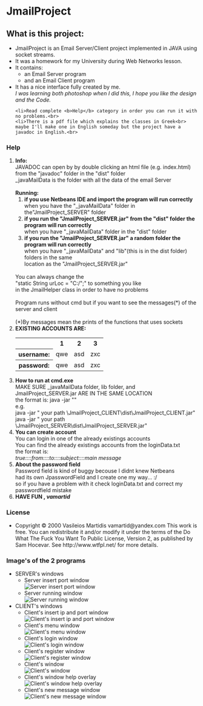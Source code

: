 
<h1>JmailProject</h1>

<h2>What is this project:</h2>
<ul>
	<li>JmailProject is an Email Server/Client project implemented in JAVA using socket streams.<br>
	<li>It was a homework for my University during Web Networks lesson.
	<li>It contains:
		<ul>
			<li>an Email Server program</li>
			<li>and an Email Client program</li>
		</ul>
	<li>It has a nice interface fully created by me.<br>
	<i>I was learning both photoshop when I did this,
	I hope you like the design and the Code.</i>
	
	<li>Read complete <b>Help</b> category in order you can run it with no problems.<br> 
	<li>There is a pdf file which explains the classes in Greek<br>
	maybe I'll make one in English someday but the project have a javadoc in English.<br>
</ul>

<h3>Help</h3>	
<ol>
<li><b>Info:</b>
	<br>
	JAVADOC can open by by double clicking an html file (e.g. index.html)<br>
	from the "javadoc" folder in the "dist" folder<br>
	_javaMailData is the folder with all the data of the email Server<br>
	<br>
	<b>Running:</b><br>
		<ol>
		<li><b>if you use Netbeans IDE and import the program will run correctly </b><br>
			when you have the "_javaMailData" folder in the"JmailProject_SERVER" folder<br>
		<li><b>if you run the "JmailProject_SERVER.jar" from the "dist" folder the program will run correctly</b><br>
			when you have "_javaMailData" folder in the "dist" folder<br>
		<li><b>if you run the "JmailProject_SERVER.jar" a random folder the program will run correctly</b><br>
			when you have "_javaMailData" and "lib"(this is in the dist folder) folders in the same <br>
			location as the "JmailProject_SERVER.jar"<br>
		</ol>	
	<br>
	You can always change the <br>
	"static String urLoc = "C:/";"  to something you like <br>
	in the JmailHelper class in order to have no problems<br>
	<br>
	Program runs without cmd but if you want to see the messages(*) of the server and client<br>
	<br>
	(*)By messages mean the prints of the functions that uses sockets<br>
<li><b>EXISTING ACCOUNTS ARE:</b><br>
<table>
  <tr>
    <th></th>
    <th>1</th>
    <th>2</th>
    <th>3</th>
  </tr>
  <tr>
    <th>username:</th>
    <td>qwe</td>
    <td>asd</td>
    <td>zxc</td>
  </tr>
  <tr>
    <th>password:</th>
    <td>qwe</td>
    <td>asd</td>
    <td>zxc</td>
  </tr>
</table>
<li><b>How to run at cmd.exe</b><br>
MAKE SURE _javaMailData folder, lib folder, and JmailProject_SERVER.jar ARE IN THE SAME LOCATION<br>
the format is:	java -jar ""<br>
e.g.<br>
java -jar " your path \JmailProject_CLIENT\dist\JmailProject_CLIENT.jar"<br>
java -jar " your path \JmailProject_SERVER\dist\JmailProject_SERVER.jar"<br>
<li><b>You can create account</b><br>
You can login in one of the already existings accounts<br>
You can find the already existings accounts from the loginData.txt<br>
the format is:<br>
<i>true::::from::::to::::subject::::main message</i><br>
<li><b>About the password field</b><br>
Password field is kind of buggy becouse I didnt knew Netbeans <br>
had its own JpasswordField and I create one my way... :/<br>
so if you have a problem with it check loginData.txt and correct my passwordfield mistake<br>
<li><b>HAVE FUN ,     <i>vamartid</i></b><br>
</ol>

<h3>License</h3>
<ul>
	<li>Copyright © 2000 Vasileios Martidis vamartid@yandex.com
	This work is free. You can redistribute it and/or modify it under the
	terms of the Do What The Fuck You Want To Public License, Version 2,
	as published by Sam Hocevar. See http://www.wtfpl.net/ for more details.
</ul>

<h3>Image's of the 2 programs</h3>
<ul>
<li>SERVER's windows
<ul>
<li>Server insert port window<br>
<img src="http://imgur.com/iTezxC1.png" alt="Server insert port window">
<li>Server running window<br>
<img src="http://imgur.com/qc8maZJ.png" alt="Server running window">
</ul>
<li>CLIENT's windows
<ul>
<li>Client's insert ip and port window<br>
<img src="http://imgur.com/DnUP9Gz.png" alt="Client's insert ip and port window">
<li>Client's menu window<br>
<img src="http://imgur.com/BE5yYRg.png" alt="Client's menu window">
<li>Client's login window<br>
<img src="http://imgur.com/EUxI5mw.png" alt="Client's login window">
<li>Client's register window<br>
<img src="http://imgur.com/O2NHd3A.png" alt="Client's register window">
<li>Client's window<br>
<img src="http://imgur.com/rrF2G44.png" alt="Client's window">
<li>Client's window help overlay<br>
<img src="http://imgur.com/rZpKsgU.png" alt="Client's window help overlay">
<li>Client's new message window<br>
<img src="http://imgur.com/C2QUdzr.png" alt="Client's new message window">
</ul>
</ul>
